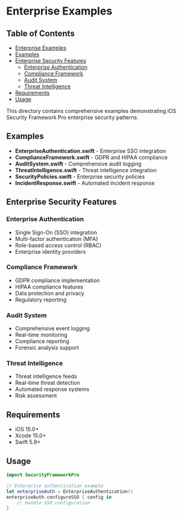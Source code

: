 # Enterprise Examples

<!-- TOC START -->
## Table of Contents
- [Enterprise Examples](#enterprise-examples)
- [Examples](#examples)
- [Enterprise Security Features](#enterprise-security-features)
  - [Enterprise Authentication](#enterprise-authentication)
  - [Compliance Framework](#compliance-framework)
  - [Audit System](#audit-system)
  - [Threat Intelligence](#threat-intelligence)
- [Requirements](#requirements)
- [Usage](#usage)
<!-- TOC END -->


This directory contains comprehensive examples demonstrating iOS Security Framework Pro enterprise security patterns.

## Examples

- **EnterpriseAuthentication.swift** - Enterprise SSO integration
- **ComplianceFramework.swift** - GDPR and HIPAA compliance
- **AuditSystem.swift** - Comprehensive audit logging
- **ThreatIntelligence.swift** - Threat intelligence integration
- **SecurityPolicies.swift** - Enterprise security policies
- **IncidentResponse.swift** - Automated incident response

## Enterprise Security Features

### Enterprise Authentication
- Single Sign-On (SSO) integration
- Multi-factor authentication (MFA)
- Role-based access control (RBAC)
- Enterprise identity providers

### Compliance Framework
- GDPR compliance implementation
- HIPAA compliance features
- Data protection and privacy
- Regulatory reporting

### Audit System
- Comprehensive event logging
- Real-time monitoring
- Compliance reporting
- Forensic analysis support

### Threat Intelligence
- Threat intelligence feeds
- Real-time threat detection
- Automated response systems
- Risk assessment

## Requirements

- iOS 15.0+
- Xcode 15.0+
- Swift 5.9+

## Usage

```swift
import SecurityFrameworkPro

// Enterprise authentication example
let enterpriseAuth = EnterpriseAuthentication()
enterpriseAuth.configureSSO { config in
    // Handle SSO configuration
}
``` 